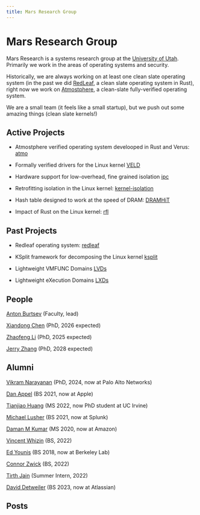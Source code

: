 ```yaml
---
title: Mars Research Group
---
```


# Mars Research Group

Mars Research is a systems research group at the [University of
Utah](https://www.utah.edu). Primarily we work in the areas of operating
systems and security.

Historically, we are always working on at least one clean slate operating
system (in the past we did [RedLeaf](./redleaf), a clean slate operating system
in Rust), right now we work on [Atmostphere](./atmo), a clean-slate
fully-verified operating system. 

We are a small team (it feels like a small startup), but we push out some
amazing things (clean slate kernels!)

## Active Projects 

- Atmostphere verified operating system develooped in Rust and Verus:
  [atmo](./atmo)

- Formally verified drivers for the Linux kernel [VELD](./veld)

- Hardware support for low-overhead, fine grained isolation [ipc](./ipc)

- Retrofitting isolation in the Linux kernel:
  [kernel-isolation](./kernel-isolation)

- Hash table designed to work at the speed of DRAM: [DRAMHiT](./dramhit)

- Impact of Rust on the Linux kernel: [rfl](./rfl)

## Past Projects 

- Redleaf operating system: [redleaf](./redleaf)

- KSplit framework for decomposing the Linux kernel [ksplit](./ksplit)

- Lightweight VMFUNC Domains [LVDs](./lvds)

- Lightweight eXecution Domains [LXDs](./lxds)

## People

[Anton Burtsev](https://mars-research.github.io/aburtsev/) (Faculty, lead)

[Xiandong Chen](https://github.com/FeizaiYiHao) (PhD, 2026 expected)

[Zhaofeng Li](https://zhaofeng.li) (PhD, 2025 expected)

[Jerry Zhang](https://jerryidk.github.io/) (PhD, 2028 expected)

## Alumni


[Vikram Narayanan](https://arkivm.github.io) (PhD, 2024, now at Palo Alto Networks)

[Dan Appel](https://github.com/Danappelxx) (BS 2021, now at Apple)

[Tianjiao Huang](https://github.com/tjhu) (MS 2022, now PhD student at UC Irvine)

[Michael Lusher](https://github.com/1aguna) (BS 2021, now at Splunk)

[Daman M Kumar](https://github.com/damanmkumar) (MS 2020, now at Amazon)

[Vincent Whizin](https://github.com/vwheezy22) (BS, 2022)

[Ed Younis](https://github.com/edyounis) (BS 2018, now at Berkeley Lab)

[Connor Zwick](https://github.com/czoop) (BS, 2022)

[Tirth Jain](https://hedonhermdev.github.io/) (Summer Intern, 2022)

[David Detweiler](https://github.com/daviddetweiler) (BS 2023, now at Atlassian)

## Posts
